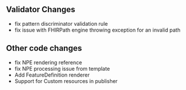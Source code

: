 ## Validator Changes

* fix pattern discriminator validation rule
* fix issue with FHIRPath engine throwing exception for an invalid path

## Other code changes

* fix NPE rendering reference
* fix NPE processing issue from template
* Add FeatureDefinition renderer
* Support for Custom resources in publisher
